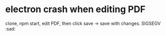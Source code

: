 # electron crash when editing PDF

clone, npm start, edit PDF, then click save -> save with changes. SIGSEGV :sad:
